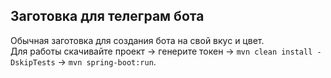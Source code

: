 ## Заготовка для телеграм бота
Обычная заготовка для создания бота на свой вкус и цвет.
<br />
Для работы скачивайте проект -> генерите токен -> ```mvn clean install -DskipTests``` -> ```mvn spring-boot:run```.
